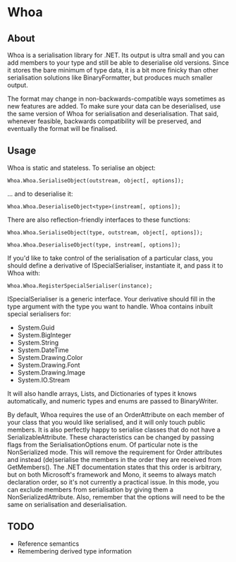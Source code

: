 # Whoa

## About
Whoa is a serialisation library for .NET. Its output is ultra small and
you can add members to your type and still be able to deserialise old
versions. Since it stores the bare minimum of type data, it is a bit
more finicky than other serialisation solutions like BinaryFormatter,
but produces much smaller output.

The format may change in non-backwards-compatible ways sometimes as new
features are added. To make sure your data can be deserialised, use the
same version of Whoa for serialisation and deserialisation. That said,
whenever feasible, backwards compatibility will be preserved, and
eventually the format will be finalised.

## Usage

Whoa is static and stateless. To serialise an object:

`Whoa.Whoa.SerialiseObject(outstream, object[, options]);`

... and to deserialise it:

`Whoa.Whoa.DeserialiseObject<type>(instream[, options]);`

There are also reflection-friendly interfaces to these functions:

`Whoa.Whoa.SerialiseObject(type, outstream, object[, options]);`

`Whoa.Whoa.DeserialiseObject(type, instream[, options]);`

If you'd like to take control of the serialisation of a particular
class, you should define a derivative of ISpecialSerialiser, instantiate
it, and pass it to Whoa with:

`Whoa.Whoa.RegisterSpecialSerialiser(instance);`

ISpecialSerialiser is a generic interface. Your derivative should fill
in the type argument with the type you want to handle. Whoa contains
inbuilt special serialisers for:

* System.Guid
* System.BigInteger
* System.String
* System.DateTime
* System.Drawing.Color
* System.Drawing.Font
* System.Drawing.Image
* System.IO.Stream

It will also handle arrays, Lists, and Dictionaries of types it knows
automatically, and numeric types and enums are passed to BinaryWriter.

By default, Whoa requires the use of an OrderAttribute on each member
of your class that you would like serialised, and it will only touch
public members. It is also perfectly happy to serialise classes that do
not have a SerializableAttribute. These characteristics can be changed
by passing flags from the SerialisationOptions enum.
Of particular note is the NonSerialized mode. This will remove the
requirement for Order attributes and instead (de)serialise the members
in the order they are received from GetMembers(). The .NET documentation
states that this order is arbitrary, but on both Microsoft's framework
and Mono, it seems to always match declaration order, so it's not
currently a practical issue. In this mode, you can exclude members from
serialisation by giving them a NonSerializedAttribute.
Also, remember that the options will need to be the same on
serialisation and deserialisation.

## TODO

* Reference semantics
* Remembering derived type information
